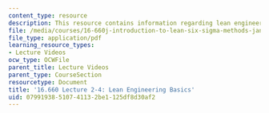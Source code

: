 ```yaml
---
content_type: resource
description: This resource contains information regarding lean engineering basics.
file: /media/courses/16-660j-introduction-to-lean-six-sigma-methods-january-iap-2012/07991938510741132be1125df8d30af2_MIT16_660JIAP12_2-4E.pdf
file_type: application/pdf
learning_resource_types:
- Lecture Videos
ocw_type: OCWFile
parent_title: Lecture Videos
parent_type: CourseSection
resourcetype: Document
title: '16.660 Lecture 2-4: Lean Engineering Basics'
uid: 07991938-5107-4113-2be1-125df8d30af2
---
```

